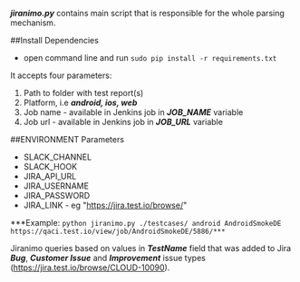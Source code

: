 ***jiranimo.py*** contains main script that is responsible for the whole parsing mechanism.

##Install Dependencies
- open command line and run `sudo pip install -r requirements.txt` 

It accepts four parameters:
1. Path to folder with test report(s)
2. Platform, i.e ***android, ios, web***
3. Job name - available in Jenkins job in ***JOB_NAME*** variable
4. Job url - available in Jenkins job in ***JOB_URL*** variable

##ENVIRONMENT Parameters 

- SLACK_CHANNEL 
- SLACK_HOOK
- JIRA_API_URL
- JIRA_USERNAME
- JIRA_PASSWORD
- JIRA_LINK - eg "https://jira.test.io/browse/"


***Example:
`python jiranimo.py ./testcases/ android AndroidSmokeDE https://qaci.test.io/view/job/AndroidSmokeDE/5886/***`
  
Jiranimo queries based on values in ***TestName*** field that was added to Jira ***Bug***, ***Customer Issue*** and ***Improvement*** issue types (https://jira.test.io/browse/CLOUD-10090).

